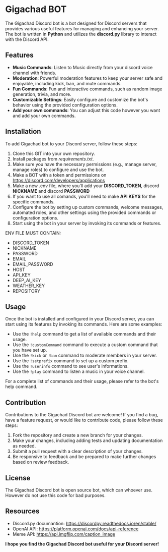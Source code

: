 # Gigachad BOT

The Gigachad Discord bot is a bot designed for Discord servers that provides various useful features for managing and enhancing your server. The bot is written in **Python** and utilizes the **discord.py** library to interact with the Discord API.

## Features

- **Music Commands**: Listen to Music directly from your discord voice channel with friends.
- **Moderation**: Powerful moderation features to keep your server safe and enjoyable, including kick, ban, and mute commands.
- **Fun Commands**: Fun and interactive commands, such as random image generation, trivia, and more.
- **Customizable Settings**: Easily configure and customize the bot's behavior using the provided configuration options.
- **Add your own commands**: You can adjust this code however you want and add your own commands.

## Installation

To add Gigachad bot to your Discord server, follow these steps:

1. Clone this GIT into your own repository.
2. Install packages from *requirements.txt*.
3. Make sure you have the necessary permissions (e.g., manage server, manage roles) to configure and use the bot.
4. Make a BOT with a token and permissions on https://discord.com/developers/applications
5. Make a new .env file, where you'll add your **DISCORD_TOKEN**, discord **NICKNAME** and discord **PASSWORD**
6. If you want to use all comands, you'll need to make **API KEYS** for the specific commands.
6. Configure the bot by setting up custom commands, welcome messages, automated roles, and other settings using the provided commands or configuration options.
7. Start using the bot in your server by invoking its commands or features.

ENV FILE MUST CONTAIN:
- DISCORD_TOKEN
- NICKNAME
- PASSWORD
- EMAIL
- EMAIL_PASSWORD
- HOST
- API_KEY
- DEEP_AI_KEY
- WEATHER_KEY
- REPOSITORY
## Usage

Once the bot is installed and configured in your Discord server, you can start using its features by invoking its commands. Here are some examples:

- Use the `!help` command to get a list of available commands and their usage.
- Use the `!customCommand` command to execute a custom command that you have set up.
- Use the `!kick` or `!ban` command to moderate members in your server.
- Use the `!setprefix` command to set up a custom prefix.
- Use the `!userinfo` command to see user's informations.
- Use the `!play` command to listen a music in your voice channel.

For a complete list of commands and their usage, please refer to the bot's help command.

## Contribution

Contributions to the Gigachad Discord bot are welcome! If you find a bug, have a feature request, or would like to contribute code, please follow these steps:

1. Fork the repository and create a new branch for your changes.
2. Make your changes, including adding tests and updating documentation as needed.
3. Submit a pull request with a clear description of your changes.
4. Be responsive to feedback and be prepared to make further changes based on review feedback.


## License

The Gigachad Discord bot is open source bot, which can whoever use. However do not use this code for bad purposes.

## Resources
- Discord.py documantion: https://discordpy.readthedocs.io/en/stable/
- OpenAI API: https://platform.openai.com/docs/api-reference
- Meme API: https://api.imgflip.com/caption_image

**I hope you find the Gigachad Discord bot useful for your Discord server!**

